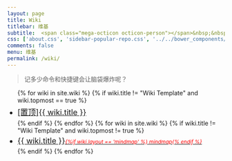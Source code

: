 ```yaml
---
layout: page
title: Wiki
titlebar: 维基
subtitle:  <span class="mega-octicon octicon-person"></span>&nbsp;&nbsp; 人越学越觉得自己无知~
css: ['about.css', 'sidebar-popular-repo.css', '../../bower_components/flag-icon-css/css/flag-icon.min.css', 'gitalk.css']
comments: false
menu: 维基
permalink: /wiki/
---
```


<style>
    li.listing-item {
    font-size: 18px !important;
    margin: 5px 0 !important;
}
</style>

> 记多少命令和快捷键会让脑袋爆炸呢？

<ul class="listing">
{% for wiki in site.wiki %}
{% if wiki.title != "Wiki Template" and wiki.topmost == true %}
<li class="listing-item"><a href="{{ site.url }}{{ wiki.url }}"><span class="top-most-flag">[置顶]</span>{{ wiki.title }}</a></li>
{% endif %}
{% endfor %}
{% for wiki in site.wiki %}
{% if wiki.title != "Wiki Template" and wiki.topmost != true %}
<li class="listing-item"><a href="{{ site.url }}{{ wiki.url }}">{{ wiki.title }}<span style="font-size:12px;color:red;font-style:italic;">{%if wiki.layout == 'mindmap' %}  mindmap{% endif %}</span></a></li>
{% endif %}
{% endfor %}
</ul>
